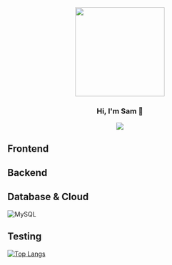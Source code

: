 
<div id="header" align="center">
  <img src="https://media.giphy.com/media/qgQUggAC3Pfv687qPC/giphy.gif" width="200"/>
  
  ### Hi, I'm Sam 👋

  <a href="https://www.linkedin.com/in/samuel-santos-webdev/?profileId=ACoAACQMsI0Bf5sG7pV4BwaOJx4Fnesnp6MI68g">
    <img src="https://img.shields.io/badge/LinkedIn-0077B5?style=for-the-badge&logo=linkedin&logoColor=white"/>
  <a/>
</div>


## Frontend

## Backend

## Database & Cloud
![MySQL](https://img.shields.io/badge/mysql-%2300f.svg?style=for-the-badge&logo=mysql&logoColor=white)

## Testing
[![Top Langs](https://github-readme-stats.vercel.app/api/top-langs/?username=samuel-santos91&theme=dark&langs_count=20&layout=donut-vertical)](https://github.com/samuel-santos91/github-readme-stats)
